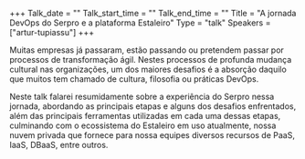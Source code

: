+++
Talk_date = ""
Talk_start_time = ""
Talk_end_time = ""
Title = "A jornada DevOps do Serpro e a plataforma Estaleiro"
Type = "talk"
Speakers = ["artur-tupiassu"]
+++

Muitas empresas já passaram, estão passando ou pretendem passar por processos de transformação ágil. Nestes processos de profunda mudança cultural nas organizações, um dos maiores desafios é a absorção daquilo que muitos tem chamado de cultura, filosofia ou práticas DevOps.

Neste talk falarei resumidamente sobre a experiência do Serpro nessa jornada, abordando as principais etapas e alguns dos desafios enfrentados, além das principais ferramentas utilizadas em cada uma dessas etapas, culminando com o ecossistema do Estaleiro em uso atualmente, nossa nuvem privada que fornece para nossa equipes diversos recursos de PaaS, IaaS, DBaaS, entre outros.